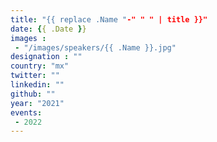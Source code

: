 ```yaml
---
title: "{{ replace .Name "-" " " | title }}"
date: {{ .Date }}
images :
 - "/images/speakers/{{ .Name }}.jpg"
designation : ""
country: "mx"
twitter: ""
linkedin: ""
github: ""
year: "2021"
events:
 - 2022
---
```


